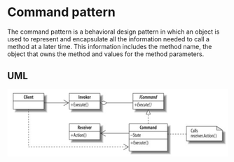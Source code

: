 Command pattern
=======================

The command pattern is a behavioral design pattern in which an object is used to represent and encapsulate 
all the information needed to call a method at a later time. 
This information includes the method name, the object that owns the method and values for the method parameters.

UML
-----------------------

![Alt text](../../uml/command.jpg)